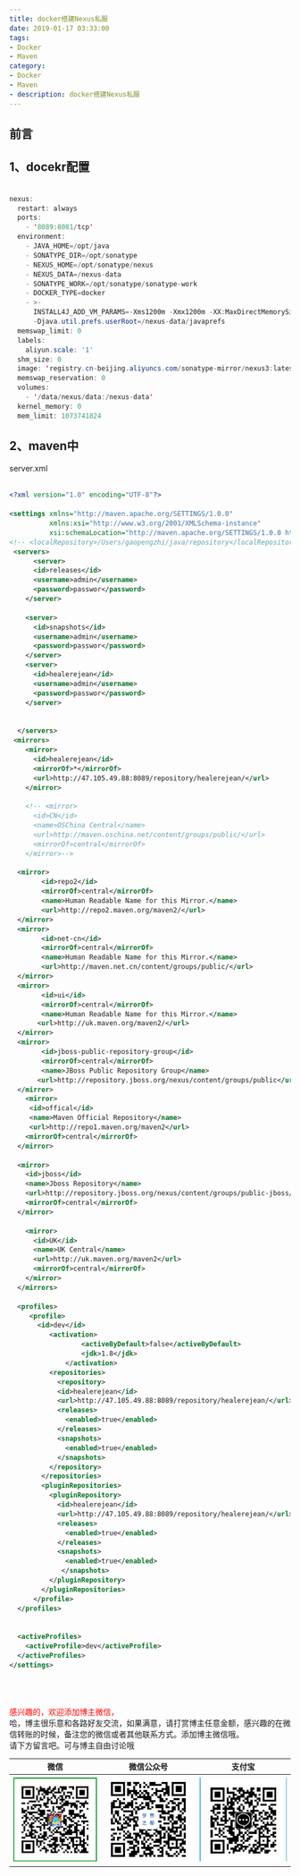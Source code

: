 ```yaml
---
title: docker搭建Nexus私服
date: 2019-01-17 03:33:00
tags: 
- Docker
- Maven
category: 
- Docker
- Maven
- description: docker搭建Nexus私服
---
```

<!-- image url 
https://raw.githubusercontent.com/HealerJean/HealerJean.github.io/master/blogImages
　　首行缩进
<font color="red">  </font>

<font  color="red" size="4">   </font>


<font size="4">   </font>
-->

## 前言

## 1、docekr配置

```java

nexus:
  restart: always
  ports:
    - '8089:8081/tcp'
  environment:
    - JAVA_HOME=/opt/java
    - SONATYPE_DIR=/opt/sonatype
    - NEXUS_HOME=/opt/sonatype/nexus
    - NEXUS_DATA=/nexus-data
    - SONATYPE_WORK=/opt/sonatype/sonatype-work
    - DOCKER_TYPE=docker
    - >-
      INSTALL4J_ADD_VM_PARAMS=-Xms1200m -Xmx1200m -XX:MaxDirectMemorySize=2g
      -Djava.util.prefs.userRoot=/nexus-data/javaprefs
  memswap_limit: 0
  labels:
    aliyun.scale: '1'
  shm_size: 0
  image: 'registry.cn-beijing.aliyuncs.com/sonatype-mirror/nexus3:latest'
  memswap_reservation: 0
  volumes:
    - '/data/nexus/data:/nexus-data'
  kernel_memory: 0
  mem_limit: 1073741824


```


## 2、maven中

server.xml

```xml

<?xml version="1.0" encoding="UTF-8"?>

<settings xmlns="http://maven.apache.org/SETTINGS/1.0.0"
          xmlns:xsi="http://www.w3.org/2001/XMLSchema-instance"
          xsi:schemaLocation="http://maven.apache.org/SETTINGS/1.0.0 http://maven.apache.org/xsd/settings-1.0.0.xsd">
<!-- <localRepository>/Users/gaopengzhi/java/repository</localRepository> -->
 <servers>
      <server>
      <id>releases</id>
      <username>admin</username>
      <password>passwor</password>
    </server>

    <server>
      <id>snapshots</id>
      <username>admin</username>
      <password>passwor</password>
    </server>
    <server>
      <id>healerejean</id>
      <username>admin</username>
      <password>passwor</password>
    </server>


  </servers>
 <mirrors>
    <mirror>
      <id>healerejean</id>
      <mirrorOf>*</mirrorOf>
      <url>http://47.105.49.88:8089/repository/healerejean/</url>
    </mirror>

    <!-- <mirror>
      <id>CN</id>
      <name>OSChina Central</name>
      <url>http://maven.oschina.net/content/groups/public/</url>
      <mirrorOf>central</mirrorOf>
    </mirror>-->

  <mirror>
        <id>repo2</id>
        <mirrorOf>central</mirrorOf>
        <name>Human Readable Name for this Mirror.</name>
        <url>http://repo2.maven.org/maven2/</url>
  </mirror>
  <mirror>
        <id>net-cn</id>
        <mirrorOf>central</mirrorOf>
        <name>Human Readable Name for this Mirror.</name>
        <url>http://maven.net.cn/content/groups/public/</url>
  </mirror>
  <mirror>
        <id>ui</id>
        <mirrorOf>central</mirrorOf>
        <name>Human Readable Name for this Mirror.</name>
       <url>http://uk.maven.org/maven2/</url>
  </mirror>
  <mirror>
        <id>jboss-public-repository-group</id>
        <mirrorOf>central</mirrorOf>
        <name>JBoss Public Repository Group</name>
       <url>http://repository.jboss.org/nexus/content/groups/public</url>
  </mirror>
    <mirror>
     <id>offical</id>
     <name>Maven Official Repository</name>
     <url>http://repo1.maven.org/maven2</url>
    <mirrorOf>central</mirrorOf>
  </mirror>

  <mirror>
    <id>jboss</id>
    <name>Jboss Repository</name>
    <url>http://repository.jboss.org/nexus/content/groups/public-jboss/</url>
    <mirrorOf>central</mirrorOf>
  </mirror>

    <mirror>
      <id>UK</id>
      <name>UK Central</name>
      <url>http://uk.maven.org/maven2</url>
      <mirrorOf>central</mirrorOf>
    </mirror>
  </mirrors>

  <profiles>
     <profile>
       <id>dev</id>
          <activation>
                  <activeByDefault>false</activeByDefault>
                  <jdk>1.8</jdk>
              </activation>
          <repositories>
            <repository>
            <id>healerejean</id>
            <url>http://47.105.49.88:8089/repository/healerejean/</url>
            <releases>
              <enabled>true</enabled>
            </releases>
            <snapshots>
              <enabled>true</enabled>
            </snapshots>
          </repository>
        </repositories>
        <pluginRepositories>
          <pluginRepository>
            <id>healerejean</id>
            <url>http://47.105.49.88:8089/repository/healerejean/</url>
            <releases>
              <enabled>true</enabled>
            </releases>
            <snapshots>
              <enabled>true</enabled>
             </snapshots>
          </pluginRepository>
        </pluginRepositories>
      </profile>
  </profiles>


  <activeProfiles>
    <activeProfile>dev</activeProfile>
  </activeProfiles>
</settings>


```


<br/><br/><br/>
<font color="red"> 感兴趣的，欢迎添加博主微信， </font><br/>
哈，博主很乐意和各路好友交流，如果满意，请打赏博主任意金额，感兴趣的在微信转账的时候，备注您的微信或者其他联系方式。添加博主微信哦。
<br/>
请下方留言吧。可与博主自由讨论哦

|微信 | 微信公众号|支付宝|
|:-------:|:-------:|:------:|
| ![微信](https://raw.githubusercontent.com/HealerJean/HealerJean.github.io/master/assets/img/tctip/weixin.jpg)|![微信公众号](https://raw.githubusercontent.com/HealerJean/HealerJean.github.io/master/assets/img/my/qrcode_for_gh_a23c07a2da9e_258.jpg)|![支付宝](https://raw.githubusercontent.com/HealerJean/HealerJean.github.io/master/assets/img/tctip/alpay.jpg) |




<!-- Gitalk 评论 start  -->

<link rel="stylesheet" href="https://unpkg.com/gitalk/dist/gitalk.css">
<script src="https://unpkg.com/gitalk@latest/dist/gitalk.min.js"></script> 
<div id="gitalk-container"></div>    
 <script type="text/javascript">
    var gitalk = new Gitalk({
		clientID: `1d164cd85549874d0e3a`,
		clientSecret: `527c3d223d1e6608953e835b547061037d140355`,
		repo: `HealerJean.github.io`,
		owner: 'HealerJean',
		admin: ['HealerJean'],
		id: 'MmOoLCh0ixruIanX',
    });
    gitalk.render('gitalk-container');
</script> 

<!-- Gitalk end -->

